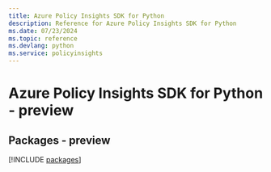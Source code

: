```yaml
---
title: Azure Policy Insights SDK for Python
description: Reference for Azure Policy Insights SDK for Python
ms.date: 07/23/2024
ms.topic: reference
ms.devlang: python
ms.service: policyinsights
---
```

# Azure Policy Insights SDK for Python - preview
## Packages - preview
[!INCLUDE [packages](policy-insights-index.md)]